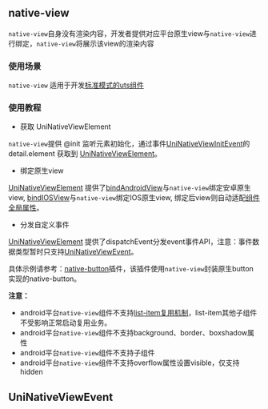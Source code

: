 ## native-view

<!-- UTSCOMJSON.native-view.description -->

`native-view`自身没有渲染内容，开发者提供对应平台原生view与`native-view`进行绑定，`native-view`将展示该view的渲染内容
<!-- UTSCOMJSON.native-view.compatibility -->

<!-- UTSCOMJSON.native-view.attribute -->

<!-- UTSCOMJSON.native-view.event -->

<!-- UTSCOMJSON.native-view.component_type -->

### 使用场景

`native-view` 适用于开发[标准模式的uts组件](../plugin/uts-vue-component.md)

### 使用教程

+ 获取 UniNativeViewElement

`native-view`提供 @init 监听元素初始化，通过事件[UniNativeViewInitEvent](#uninativeviewinitevent)的 detail.element 获取到 [UniNativeViewElement](../dom/uninativeviewelement.md)。

+ 绑定原生view

[UniNativeViewElement](../dom/uninativeviewelement.md) 提供了[bindAndroidView](../dom/uninativeviewelement.md#bindandroidview)与`native-view`绑定安卓原生view, [bindIOSView](../dom/uninativeviewelement.md#bindiosview)与`native-view`绑定IOS原生view, 绑定后view则自动适配[组件全局属性](common.md#组件全局属性)。

+ 分发自定义事件

[UniNativeViewElement](../dom/uninativeviewelement.md) 提供了dispatchEvent分发event事件API，注意：事件数据类型暂时只支持[UniNativeViewEvent](#uninativeviewevent)。

具体示例请参考：[native-button](https://gitcode.net/dcloud/hello-uni-app-x/-/blob/alpha/uni_modules/native-button/components/native-button/native-button.uvue)插件，该插件使用`native-view`封装原生button实现的native-button。

**注意：**

+ android平台`native-view`组件不支持[list-item复用机制](list-item.md#list-item复用机制)，list-item其他子组件不受影响正常启动复用业务。
+ android平台`native-view`组件不支持background、border、boxshadow属性
+ android平台`native-view`组件不支持子组件
+ android平台`native-view`组件不支持overflow属性设置visible，仅支持hidden

<!-- UTSCOMJSON.native-view.children -->

<!-- UTSCOMJSON.native-view.example -->

<!-- UTSCOMJSON.native-view.reference -->

## UniNativeViewEvent

<!-- CUSTOMTYPEJSON.UniNativeViewEvent.description -->

<!-- CUSTOMTYPEJSON.UniNativeViewEvent.extends -->

<!-- CUSTOMTYPEJSON.UniNativeViewEvent.param -->

<!-- CUSTOMTYPEJSON.UniNativeViewEvent.compatibility -->

<!-- CUSTOMTYPEJSON.UniNativeViewEvent.example -->
